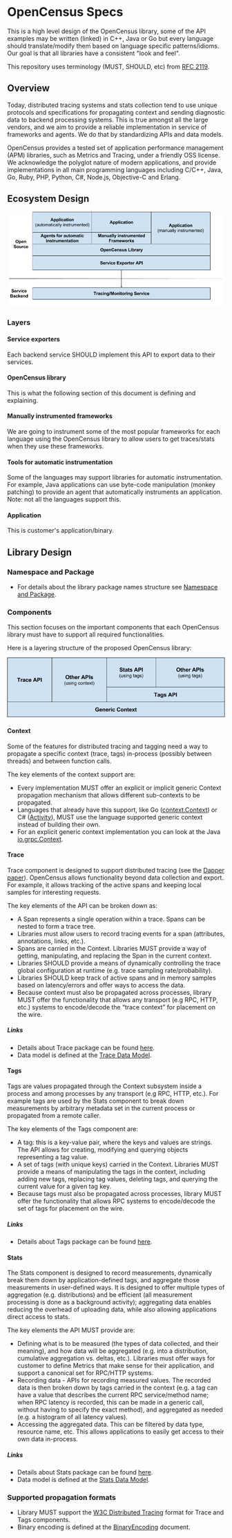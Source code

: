 # OpenCensus Specs

This is a high level design of the OpenCensus library, some of the API examples may be written
(linked) in C++, Java or Go but every language should translate/modify them based on language
specific patterns/idioms. Our goal is that all libraries have a consistent "look and feel".

This repository uses terminology (MUST, SHOULD, etc) from [RFC 2119][RFC2119].

## Overview

Today, distributed tracing systems and stats collection tend to use unique protocols and
specifications for propagating context and sending diagnostic data to backend processing systems.
This is true amongst all the large vendors, and we aim to provide a reliable implementation in
service of frameworks and agents. We do that by standardizing APIs and data models.

OpenCensus provides a tested set of application performance management (APM) libraries, such as
Metrics and Tracing, under a friendly OSS license. We acknowledge the polyglot nature of modern
applications, and provide implementations in all main programming languages including C/C++,
Java, Go, Ruby, PHP, Python, C#, Node.js, Objective-C and Erlang.

## Ecosystem Design

![Ecosystem layers][EcosystemLayers]

### Layers

#### Service exporters

Each backend service SHOULD implement this API to export data to their services.

#### OpenCensus library

This is what the following section of this document is defining and explaining.

#### Manually instrumented frameworks

We are going to instrument some of the most popular frameworks for each language using the
OpenCensus library to allow users to get traces/stats when they use these frameworks.

#### Tools for automatic instrumentation

Some of the languages may support libraries for automatic instrumentation. For example, Java
applications can use byte-code manipulation (monkey patching) to provide an agent that
automatically instruments an application. Note: not all the languages support this.

#### Application

This is customer's application/binary.

## Library Design

### Namespace and Package

* For details about the library package names structure see [Namespace and Package](NamespaceAndPackage.md).

### Components

This section focuses on the important components that each OpenCensus library must have to
support all required functionalities.

Here is a layering structure of the proposed OpenCensus library:

![Library components][LibraryComponents]

#### Context
Some of the features for distributed tracing and tagging need a way to propagate a specific 
context (trace, tags) in-process (possibly between threads) and between function calls.

The key elements of the context support are:

* Every implementation MUST offer an explicit or implicit generic Context propagation mechanism
  that allows different sub-contexts to be propagated.
* Languages that already have this support, like Go ([context.Context][goContext]) or C# 
([Activity][activity]), MUST use the language supported generic context instead of building their
own.
* For an explicit generic context implementation you can look at the Java
[io.grpc.Context][gRPCContext].

#### Trace

Trace component is designed to support distributed tracing (see the [Dapper paper][DapperPaper]).
OpenCensus allows functionality beyond data collection and export. For example, it allows
tracking of the active spans and keeping local samples for interesting requests.

The key elements of the API can be broken down as:

* A Span represents a single operation within a trace. Spans can be nested to form a trace tree.
* Libraries must allow users to record tracing events for a span (attributes, annotations, links,
  etc.).
* Spans are carried in the Context. Libraries MUST provide a way of getting, manipulating,
  and replacing the Span in the current context.
* Libraries SHOULD provide a means of dynamically controlling the trace global configuration at runtime
  (e.g. trace sampling rate/probability).
* Libraries SHOULD keep track of active spans and in memory samples based on latency/errors and
  offer ways to access the data.
* Because context must also be propagated across processes, library MUST offer the functionality
  that allows any transport (e.g RPC, HTTP, etc.) systems to encode/decode the “trace context” for
  placement on the wire.

##### Links

* Details about Trace package can be found [here](trace/README.md).
* Data model is defined at the [Trace Data Model][TraceDataModel].

#### Tags

Tags are values propagated through the Context subsystem inside a process and among processes by
any transport (e.g RPC, HTTP, etc.). For example tags are used by the Stats component to break
down measurements by arbitrary metadata set in the current process or propagated from a remote
caller.

The key elements of the Tags component are:

* A tag: this is a key-value pair, where the keys and values are strings. The API allows for
  creating, modifying and querying objects representing a tag value.
* A set of tags (with unique keys) carried in the Context. Libraries MUST provide a means
  of manipulating the tags in the context, including adding new tags, replacing tag values, deleting
  tags, and querying the current value for a given tag key.
* Because tags must also be propagated across processes, library MUST offer the functionality that
  allows RPC systems to encode/decode the set of tags for placement on the wire.

##### Links

* Details about Tags package can be found [here](tags/README.md).

#### Stats

The Stats component is designed to record measurements, dynamically break them down by
application-defined tags, and aggregate those measurements in user-defined ways. It is designed
to offer multiple types of aggregation (e.g. distributions) and be efficient (all measurement
processing is done as a background activity); aggregating data enables reducing the overhead of
uploading data, while also allowing applications direct access to stats.

The key elements the API MUST provide are:

* Defining what is to be measured (the types of data collected, and their meaning), and how data
  will be aggregated (e.g. into a distribution, cumulative aggregation vs. deltas, etc.). Libraries
  must offer ways for customer to define Metrics that make sense for their application, and support
  a canonical set for RPC/HTTP systems.
* Recording data - APIs for recording measured values. The recorded data is then broken down by tags
  carried in the context (e.g. a tag can have a value that describes the current RPC service/method
  name; when RPC latency is recorded, this can be made in a generic call, without having to specify
  the exact method), and aggregated as needed (e.g. a histogram of all latency values).
* Accessing the aggregated data. This can be filtered by data type, resource name, etc. This
  allows applications to easily get access to their own data in-process.

##### Links

* Details about Stats package can be found [here](stats/README.md).
* Data model is defined at the [Stats Data Model][StatsDataModel].

### Supported propagation formats

* Library MUST support the [W3C Distributed Tracing][DistributedTracingSpecs] format for Trace and Tags components.
* Binary encoding is defined at the [BinaryEncoding](encodings/BinaryEncoding.md) document.

[EcosystemLayers]: /drawings/EcosystemLayers.png "Ecosystem Layer"
[DapperPaper]: https://research.google.com/pubs/pub36356.html
[goContext]: https://golang.org/pkg/context
[gRPCContext]: https://github.com/grpc/grpc-java/blob/master/context/src/main/java/io/grpc/Context.java
[LibraryComponents]: /drawings/LibraryComponents.png "OpenCensus Library Components"
[RFC2119]: https://www.ietf.org/rfc/rfc2119.txt
[StatsDataModel]: https://github.com/census-instrumentation/opencensus-proto/blob/master/opencensus/proto/stats/v1/stats.proto
[DistributedTracingSpecs]: https://github.com/w3c/distributed-tracing
[TraceDataModel]: https://github.com/census-instrumentation/opencensus-proto/blob/master/opencensus/proto/trace/v1/trace.proto
[activity]: https://github.com/dotnet/corefx/blob/master/src/System.Diagnostics.DiagnosticSource/src/ActivityUserGuide.md
